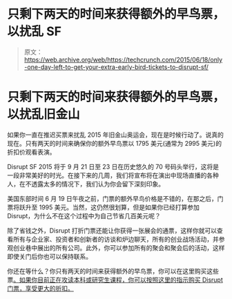 # 只剩下两天的时间来获得额外的早鸟票，以扰乱 SF 

> 原文：<https://web.archive.org/web/https://techcrunch.com/2015/06/18/only-one-day-left-to-get-your-extra-early-bird-tickets-to-disrupt-sf/>

# 只剩下两天的时间来获得额外的早鸟票，以扰乱旧金山

如果你一直在推迟买票来扰乱 2015 年旧金山奥运会，现在是时候行动了。说真的现在。只有两天的时间来确保你的额外早鸟票以 1795 美元(通常为 2995 美元)的折扣价观看表演。

Disrupt SF 2015 将于 9 月 21 日至 23 日在历史悠久的 70 号码头举行，这将是一段非常美好的时光。在接下来的几周，我们将宣布将在演出中现场直播的各种人，在不透露太多的情况下，我们认为你会留下深刻印象。

美国东部时间 6 月 19 日午夜之前，门票的额外早鸟价格是不错的，在那之后，门票将跃升至 1995 美元。当然，这仍然很划算，但是如果你已经打算参加 Disrupt，为什么不在这个过程中为自己节省几百美元呢？

除了省钱之外，Disrupt 打折门票还能让你获得一张展会的通票，这样你就可以查看所有与企业家、投资者和创新者的访谈和炉边聊天，所有的创业战场活动，并参观创业巷中展出的所有公司。此外，你可以参加所有的聚会和聚会后的活动，这样即使关门后你也可以保持联系。

你还在等什么？你只有两天的时间来获得额外的早鸟票，你可以在这里购买这些票[。如果你目前正在攻读本科或研究生课程，你可以按照这里的指示](https://web.archive.org/web/20221207010347/https://beta.techcrunch.com/events/disrupt-sf-2015/tickets/)[购买 Disrupt 门票，享受更大的折扣。](https://web.archive.org/web/20221207010347/https://beta.techcrunch.com/2015/06/05/students-get-your-discounted-tickets-to-disrupt-sf/)